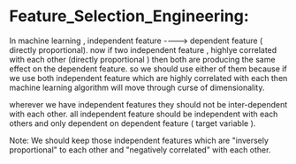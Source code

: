 # Feature_Selection_Engineering:

In machine learning , independent feature ----> dependent feature ( directly proportional). now if two independent feature , highlye correlated with each other (directly proportional ) then both are producing the same effect on the dependent feature. so we should use either of them because if we use both independent feature which are highly correlated with each then machine learning algorithm will move through curse of dimensionality.

wherever we have independent features they should not be inter-dependent with each other. all independent feature should be independent with each others and only dependent on dependent feature ( target variable ).

Note: We should keep those independent features which are "inversely proportional" to each other and "negatively correlated" with each other.
